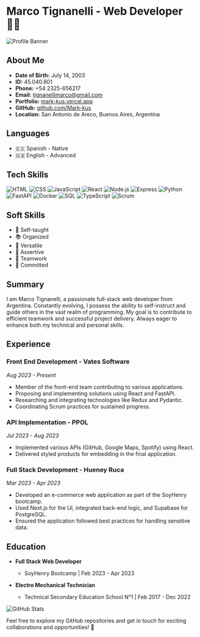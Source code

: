 # Marco Tignanelli - Web Developer 👨‍💻

![Profile Banner](insert_image_url_here)

## About Me

- **Date of Birth:** July 14, 2003
- **ID:** 45.040.801
- **Phone:** +54 2325-656217
- **Email:** tignanellimarco@gmail.com
- **Portfolio:** [mark-kus.vercel.app](https://mark-kus.vercel.app)
- **GitHub:** [github.com/Mark-kus](https://github.com/Mark-kus)
- **Location:** San Antonio de Areco, Buenos Aires, Argentina

## Languages

- 🇪🇸 Spanish - Native
- 🇬🇧 English - Advanced

## Tech Skills

![HTML](https://img.icons8.com/color/48/000000/html-5.png) ![CSS](https://img.icons8.com/color/48/000000/css3.png) ![JavaScript](https://img.icons8.com/color/48/000000/javascript.png) ![React](https://img.icons8.com/color/48/000000/react-native.png) ![Node.js](https://img.icons8.com/color/48/000000/nodejs.png) ![Express](https://w7.pngwing.com/pngs/925/447/png-transparent-express-js-node-js-javascript-mongodb-node-js-text-trademark-logo.png) ![Python](https://img.icons8.com/color/48/000000/python.png) ![FastAPI](https://cdn.worldvectorlogo.com/logos/fastapi.svg) ![Docker](https://img.icons8.com/color/48/000000/docker.png) ![SQL](https://img.icons8.com/ios/50/000000/sql.png) ![TypeScript](https://img.icons8.com/color/48/000000/typescript.png) ![Scrum](https://www.scrum.org/themes/custom/scrumorg_v2/assets/images/logo-250.png)

## Soft Skills

- 🧠 Self-taught
- 📚 Organized
- 🔄 Versatile
- 🎯 Assertive
- 👥 Teamwork
- 💪 Committed

## Summary

I am Marco Tignanelli, a passionate full-stack web developer from Argentina. Constantly evolving, I possess the ability to self-instruct and guide others in the vast realm of programming. My goal is to contribute to efficient teamwork and successful project delivery. Always eager to enhance both my technical and personal skills.

## Experience

### Front End Development - Vates Software
*Aug 2023 - Present*

- Member of the front-end team contributing to various applications.
- Proposing and implementing solutions using React and FastAPI.
- Researching and integrating technologies like Redux and Pydantic.
- Coordinating Scrum practices for sustained progress.

### API Implementation - PPOL
*Jul 2023 - Aug 2023*

- Implemented various APIs (GitHub, Google Maps, Spotify) using React.
- Delivered styled products for embedding in the final application.

### Full Stack Development - Hueney Ruca
*Mar 2023 - Apr 2023*

- Developed an e-commerce web application as part of the SoyHenry bootcamp.
- Used Next.js for the UI, integrated back-end logic, and Supabase for PostgreSQL.
- Ensured the application followed best practices for handling sensitive data.

## Education

- **Full Stack Web Developer**
  - SoyHenry Bootcamp | Feb 2023 - Apr 2023

- **Electro Mechanical Technician**
  - Technical Secondary Education School N°1 | Feb 2017 - Dec 2022

![GitHub Stats](insert_github_stats_image_url_here)

Feel free to explore my GitHub repositories and get in touch for exciting collaborations and opportunities! 🚀
